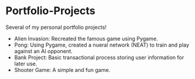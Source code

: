 # Portfolio-Projects
Several of my personal portfolio projects!
- Alien Invasion: Recreated the famous game using Pygame.
- Pong: Using Pygame, created a nueral network (NEAT) to train and play against an AI opponent.
- Bank Project: Basic transactional process storing user information for later use.
- Shooter Game: A simple and fun game.

